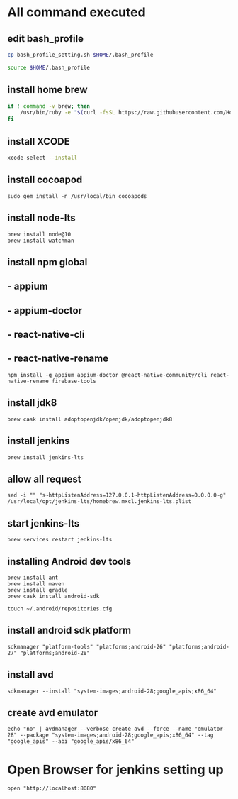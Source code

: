 # All command executed

## edit bash_profile
```sh
cp bash_profile_setting.sh $HOME/.bash_profile

source $HOME/.bash_profile
```

## install home brew
``` sh
if ! command -v brew; then
    /usr/bin/ruby -e "$(curl -fsSL https://raw.githubusercontent.com/Homebrew/install/master/install)"
fi
```

## install XCODE
```sh
xcode-select --install
```

## install cocoapod
```
sudo gem install -n /usr/local/bin cocoapods
```
## install node-lts
```
brew install node@10
brew install watchman
```
## install npm global
## - appium
## - appium-doctor
## - react-native-cli
## - react-native-rename
```
npm install -g appium appium-doctor @react-native-community/cli react-native-rename firebase-tools
```

## install jdk8 
```
brew cask install adoptopenjdk/openjdk/adoptopenjdk8
```

## install jenkins 
```
brew install jenkins-lts
```

## allow all request
```
sed -i "" "s~httpListenAddress=127.0.0.1~httpListenAddress=0.0.0.0~g" /usr/local/opt/jenkins-lts/homebrew.mxcl.jenkins-lts.plist
```

## start jenkins-lts 
```
brew services restart jenkins-lts
```

## installing Android dev tools
```
brew install ant
brew install maven
brew install gradle
brew cask install android-sdk

touch ~/.android/repositories.cfg
```

## install android sdk platform
```
sdkmanager "platform-tools" "platforms;android-26" "platforms;android-27" "platforms;android-28"
```

## install avd
```
sdkmanager --install "system-images;android-28;google_apis;x86_64"
```

## create avd emulator
```
echo "no" | avdmanager --verbose create avd --force --name "emulator-28" --package "system-images;android-28;google_apis;x86_64" --tag "google_apis" --abi "google_apis/x86_64"
```

# Open Browser for jenkins setting up
```
open "http://localhost:8080"
```